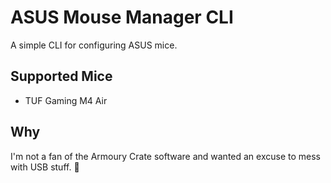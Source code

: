 # ASUS Mouse Manager CLI
A simple CLI for configuring ASUS mice.

## Supported Mice
- TUF Gaming M4 Air

## Why
I'm not a fan of the Armoury Crate software and wanted an excuse to mess with USB stuff. 🙂
